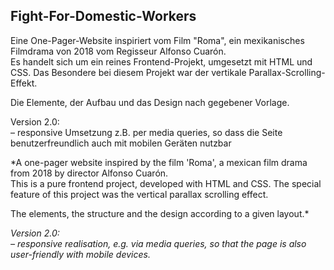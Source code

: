 ## Fight-For-Domestic-Workers

Eine One-Pager-Website inspiriert vom Film "Roma", ein mexikanisches Filmdrama von 2018 vom Regisseur Alfonso Cuarón.  
Es handelt sich um ein reines Frontend-Projekt, umgesetzt mit HTML und CSS. Das Besondere bei diesem Projekt war der vertikale Parallax-Scrolling-Effekt.

Die Elemente, der Aufbau und das Design nach gegebener Vorlage.

Version 2.0:  
– responsive Umsetzung z.B. per media queries, so dass die Seite benutzerfreundlich auch mit mobilen Geräten nutzbar


*A one-pager website inspired by the film 'Roma', a mexican film drama from 2018 by director Alfonso Cuarón.  
This is a pure frontend project, developed with HTML and CSS. The special feature of this project was the vertical parallax scrolling effect.

The elements, the structure and the design according to a given layout.*

*Version 2.0:  
– responsive realisation, e.g. via media queries, so that the page is also user-friendly with mobile devices.*
